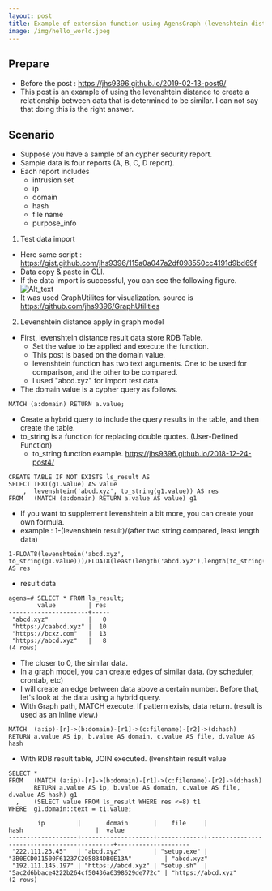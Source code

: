 ```yaml
---
layout: post
title: Example of extension function using AgensGraph (levenshtein distance) 2 to 2
image: /img/hello_world.jpeg
---
```


## Prepare
- Before the post : <https://jhs9396.github.io/2019-02-13-post9/>
- This post is an example of using the levenshtein distance to create a relationship between data that is determined to be similar. I can not say that doing this is the right answer.

## Scenario
- Suppose you have a sample of an cypher security report.
- Sample data is four reports (A, B, C, D report). 
- Each report includes 
    - intrusion set
    - ip
    - domain
    - hash
    - file name
    - purpose_info

1) Test data import
- Here same script : <https://gist.github.com/jhs9396/115a0a047a2df098550cc4191d9bd69f>
- Data copy & paste in CLI.
- If the data import is successful, you can see the following figure.
![Alt_text](https://github.com/jhs9396/jhs9396.github.io/blob/master/img/graph_widget_1.png?raw=true)
- It was used GraphUtilites for visualization. source is <https://github.com/jhs9396/GraphUtilities>

2) Levenshtein distance apply in graph model
- First, levenshtein distance result data store RDB Table.
    - Set the value to be applied and execute the function.
    - This post is based on the domain value.
    - levenshtein function has two text arguments. One to be used for comparison, and the other to be compared.
    - I used "abcd.xyz" for import test data.
- The domain value is a cypher query as follows.
````
MATCH (a:domain) RETURN a.value;
````
- Create a hybrid query to include the query results in the table, and then create the table.
- to_string is a function for replacing double quotes. (User-Defined Function)
    - to_string function example. <https://jhs9396.github.io/2018-12-24-post4/>
````
CREATE TABLE IF NOT EXISTS ls_result AS
SELECT TEXT(g1.value) AS value
    ,  levenshtein('abcd.xyz', to_string(g1.value)) AS res
FROM   (MATCH (a:domain) RETURN a.value AS value) g1
````
- If you want to supplement levenshtein a bit more, you can create your own formula.
- example : 1-(levenshtein result)/(after two string compared, least length data)
````
1-FLOAT8(levenshtein('abcd.xyz', to_string(g1.value)))/FLOAT8(least(length('abcd.xyz'),length(to_string(g1.value)))) AS res
````

- result data 
````
agens=# SELECT * FROM ls_result;
        value         | res
----------------------+-----
 "abcd.xyz"           |   0
 "https://caabcd.xyz" |  10
 "https://bcxz.com"   |  13
 "https://abcd.xyz"   |   8
(4 rows)
````
- The closer to 0, the similar data.
- In a graph model, you can create edges of similar data. (by scheduler, crontab, etc)
- I will create an edge between data above a certain number. Before that, let's look at the data using a hybrid query.
- With Graph path, MATCH execute. If pattern exists, data return. (result is used as an inline view.)
````
MATCH  (a:ip)-[r]->(b:domain)-[r1]->(c:filename)-[r2]->(d:hash)
RETURN a.value AS ip, b.value AS domain, c.value AS file, d.value AS hash
````
- With RDB result table, JOIN executed. (lvenshtein result value 
````
SELECT * 
FROM   (MATCH (a:ip)-[r]->(b:domain)-[r1]->(c:filename)-[r2]->(d:hash)
       RETURN a.value AS ip, b.value AS domain, c.value AS file, d.value AS hash) g1
  ,    (SELECT value FROM ls_result WHERE res <=8) t1 
WHERE  g1.domain::text = t1.value;

        ip         |       domain       |    file     |                    hash                    |  value
-------------------+--------------------+-------------+--------------------------------------------+--------------------
 "222.111.23.45"   | "abcd.xyz"         | "setup.exe" | "3B0ECD011500F61237C205834DB0E13A"         | "abcd.xyz"
 "192.111.145.197" | "https://abcd.xyz" | "setup.sh"  | "5ac2d6bbace4222b264cf50436a6398629de772c" | "https://abcd.xyz"
(2 rows)
````
